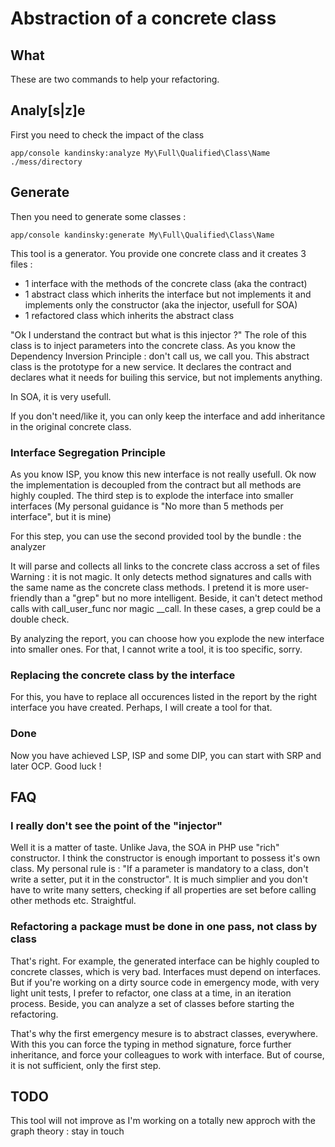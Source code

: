 # Abstraction of a concrete class

## What
These are two commands to help your refactoring.

## Analy[s|z]e
First you need to check the impact of the class

    app/console kandinsky:analyze My\Full\Qualified\Class\Name ./mess/directory

## Generate
Then you need to generate some classes :

    app/console kandinsky:generate My\Full\Qualified\Class\Name


This tool is a generator. You provide one concrete class and it creates 3 files :
* 1 interface with the methods of the concrete class (aka the contract)
* 1 abstract class which inherits the interface but not implements it and
implements only the constructor (aka the injector, usefull for SOA)
* 1 refactored class which inherits the abstract class

"Ok I understand the contract but what is this injector ?"
The role of this class is to inject parameters into the concrete class.
As you know the Dependency Inversion Principle : don't call us, we call you.
This abstract class is the prototype for a new service. It declares the contract
and declares what it needs for builing this service, but not implements anything.

In SOA, it is very usefull.

If you don't need/like it, you can only keep the interface and add inheritance
in the original concrete class.

### Interface Segregation Principle
As you know ISP, you know this new interface is not really usefull. Ok now
the implementation is decoupled from the contract but all methods are highly
coupled. The third step is to explode the interface into smaller interfaces
(My personal guidance is "No more than 5 methods per interface", but it is mine)

For this step, you can use the second provided tool by the bundle : the analyzer

It will parse and collects all links to the concrete class accross a set of files
Warning : it is not magic. It only detects method signatures and calls with the
same name as the concrete class methods. I pretend it is more user-friendly than a "grep"
but no more intelligent. Beside, it can't detect method calls with call_user_func
nor magic __call. In these cases, a grep could be a double check.

By analyzing the report, you can choose how you explode the new interface into
smaller ones. For that, I cannot write a tool, it is too specific, sorry.

### Replacing the concrete class by the interface
For this, you have to replace all occurences listed in the report by the right
interface you have created. Perhaps, I will create a tool for that.

### Done
Now you have achieved LSP, ISP and some DIP, you can start with SRP and later OCP.
Good luck !

## FAQ
### I really don't see the point of the "injector"
Well it is a matter of taste. Unlike Java, the SOA in PHP use "rich" constructor.
I think the constructor is enough important to possess it's own class.
My personal rule is : "If a parameter is mandatory to a class, don't write a
setter, put it in the constructor". It is much simplier and you don't have
to write many setters, checking if all properties are set before calling
other methods etc. Straightful.

### Refactoring a package must be done in one pass, not class by class
That's right. For example, the generated interface can be highly coupled to concrete
classes, which is very bad. Interfaces must depend on interfaces.
But if you're working on a dirty source code in emergency mode, with very light unit tests,
I prefer to refactor, one class at a time, in an iteration process.
Beside, you can analyze a set of classes before starting the refactoring.

That's why the first emergency mesure is to abstract classes, everywhere. With
this you can force the typing in method signature, force further inheritance,
and force your colleagues to work with interface. But of course, it is not sufficient,
only the first step.

## TODO

This tool will not improve as I'm working on a totally new approch with
the graph theory : stay in touch